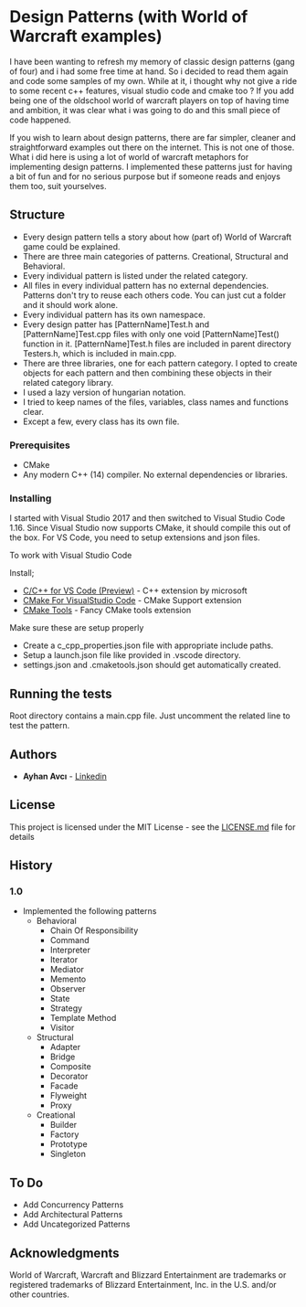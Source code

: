 # Design Patterns (with World of Warcraft examples)

I have been wanting to refresh my memory of classic design patterns (gang of four) and i had some free time at hand. So i decided to read them again and code some samples of my own. While at it, i thought why not give a ride to some recent c++ features, visual studio code and cmake too ? If you add being one of the oldschool world of warcraft players on top of having time and ambition, it was clear what i was going to do and this small piece of code happened. 

If you wish to learn about design patterns, there are far simpler, cleaner and straightforward examples out there on the internet. This is not one of those. What i did here is using a lot of world of warcraft metaphors for implementing design patterns. 
I implemented these patterns just for having a bit of fun and for no serious purpose but if someone reads and enjoys them too, suit yourselves.

## Structure

* Every design pattern tells a story about how (part of) World of Warcraft game could be explained.
* There are three main categories of patterns. Creational, Structural and Behavioral. 
* Every individual pattern is listed under the related category. 
* All files in every individual pattern has no external dependencies. Patterns don't try to reuse each others code. You can just cut a folder and it should work alone.
* Every individual pattern has its own namespace.
* Every design patter has [PatternName]Test.h and [PatternName]Test.cpp files with only one void [PatternName]Test() function in it. 
[PatternName]Test.h files are included in parent directory Testers.h, which is included in main.cpp.
* There are three libraries, one for each pattern category. I opted to create objects for each pattern and then combining these objects in their related category library.
* I used a lazy version of hungarian notation.
* I tried to keep names of the files, variables, class names and functions clear. 
* Except a few, every class has its own file.


### Prerequisites

* CMake
* Any modern C++ (14) compiler. No external dependencies or libraries.

### Installing

I started with Visual Studio 2017 and then switched to Visual Studio Code 1.16. Since Visual Studio now supports CMake, it should compile this out of the box. For VS Code, you need to setup extensions and json files.

To work with Visual Studio Code

Install;
* [C/C++ for VS Code (Preview)](https://marketplace.visualstudio.com/items?itemName=ms-vscode.cpptools) - C++ extension by microsoft
* [CMake For VisualStudio Code](https://marketplace.visualstudio.com/items?itemName=twxs.cmake) - CMake Support extension
* [CMake Tools](https://marketplace.visualstudio.com/items?itemName=vector-of-bool.cmake-tools) - Fancy CMake tools extension

Make sure these are setup properly
* Create a c_cpp_properties.json file with appropriate include paths.
* Setup a launch.json file like provided in .vscode directory. 
* settings.json and .cmaketools.json should get automatically created.

## Running the tests

Root directory contains a main.cpp file. Just uncomment the related line to test the pattern. 

## Authors

* **Ayhan Avcı** - [Linkedin](https://www.linkedin.com/in/ayhan-avci-pmp-pmi-acp-1a95365/)

## License

This project is licensed under the MIT License - see the [LICENSE.md](LICENSE.md) file for details

## History
### **1.0**
* Implemented the following patterns
    * Behavioral
        * Chain Of Responsibility
        * Command
        * Interpreter
        * Iterator
        * Mediator
        * Memento
        * Observer
        * State
        * Strategy
        * Template Method
        * Visitor
    * Structural
        * Adapter
        * Bridge
        * Composite
        * Decorator
        * Facade
        * Flyweight
        * Proxy
    * Creational
        * Builder
        * Factory
        * Prototype
        * Singleton
    
## To Do
* Add Concurrency Patterns
* Add Architectural Patterns
* Add Uncategorized Patterns


## Acknowledgments
World of Warcraft, Warcraft and Blizzard Entertainment are trademarks or registered trademarks of Blizzard Entertainment, Inc. in the U.S. and/or other countries.
